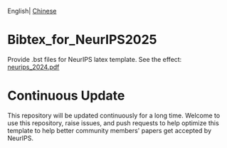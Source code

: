 English| [Chinese](https://github.com/NeuroDong/Bibtex_for_NeurIPS2025/blob/main/chinese_doc.md)

# Bibtex_for_NeurIPS2025
Provide .bst files for NeurIPS latex template. See the effect: [neurips_2024.pdf](https://github.com/NeuroDong/Bibtex_for_NeurIPS2025/blob/main/neurips_2024.pdf)

# Continuous Update
This repository will be updated continuously for a long time. Welcome to use this repository, raise issues, and push requests to help optimize this template to help better community members' papers get accepted by NeurIPS.
